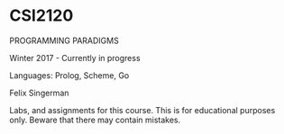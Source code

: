 # CSI2120
PROGRAMMING PARADIGMS 

Winter 2017 - Currently in progress

Languages: Prolog, Scheme, Go

Felix Singerman

Labs, and assignments for this course. This is for educational purposes only. Beware that there may contain mistakes.
